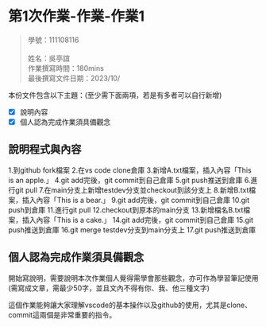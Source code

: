 # 第1次作業-作業-作業1
>
>學號：111108116        
><br />
>姓名：吳亭誼
><br />
>作業撰寫時間：180mins
><br />
>最後撰寫文件日期：2023/10/
>

本份文件包含以下主題：(至少需下面兩項，若是有多者可以自行新增)
- [x] 說明內容
- [x] 個人認為完成作業須具備觀念

## 說明程式與內容
1.到github fork檔案
2.在vs code clone倉庫
3.新增A.txt檔案，插入內容「This is an apple.」
4.git add完後，git commit到自己倉庫
5.git push推送到倉庫
6.進行git pull
7.在main分支上新增testdev分支並checkout到該分支上
8.新增B.txt檔案，插入內容「This is a bear.」
9.git add完後，git commit到自己倉庫
10.git push到倉庫
11.進行git pull
12.checkout到原本的main分支
13.新增檔名B.txt檔案，插入內容「This is a cake.」
14.git add完後，git commit到自己倉庫
15.git push推送到倉庫
16.git merge testdev分支到main分支上
17.git push推送到倉庫

## 個人認為完成作業須具備觀念

開始寫說明，需要說明本次作業個人覺得需學會那些觀念，亦可作為學習筆記使用 (需寫成文章，需最少50字，並且文內不得有你、我、他三種文字)

這個作業能夠讓大家理解vscode的基本操作以及github的使用，尤其是clone、commit這兩個是非常重要的指令。
